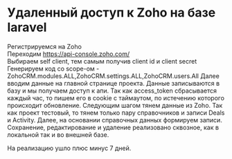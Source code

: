 # Удаленный доступ к Zoho на базе laravel
 Регистрируемся на Zoho</br>
 Переходим https://api-console.zoho.com/</br>
 Выбираем self client, тем самым получив client id и client secret</br>
 Генерируем код со scope-ом - ZohoCRM.modules.ALL,ZohoCRM.settings.ALL,ZohoCRM.users.All 
 Далее вводим данные на главной странице проекта. 
 Данные записываются в базу и мы получаем доступ к апи.
 Так как access_token сбрасывается каждый час, то пишем его в cookie с таймаутом, по истечению которого происходит обновление.
 Следующим шагом тянем данные из Zoho. 
 Так как проект тестовый, то тянем только пару справочников и записи Deals и Activity.
 Далее, на основании справочных данных формируем записи. 
 Сохранение, редактирование и удаление реализовано сквозное, как в локальной так и во внешней базе. 

 На реализацию ушло плюс минус 7 дней. 

